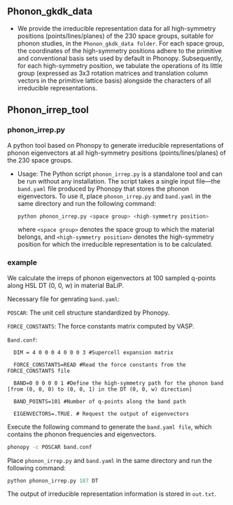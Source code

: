 ## Phonon_gkdk_data
- We provide the irreducible representation data for all high-symmetry positions (points/lines/planes) of the 230 space groups, suitable for phonon studies, in the `Phonon_gkdk_data folder`. For each space group, the coordinates of the high-symmetry positions adhere to the primitive and conventional basis sets used by default in Phonopy. Subsequently, for each high-symmetry position, we tabulate the operations of its little group (expressed as 3x3 rotation matrices and translation  column vectors in the primitive lattice basis) alongside the characters of all irreducible representations.


## Phonon_irrep_tool

### phonon_irrep.py
A python tool based on Phonopy to generate irreducible representations of phonon eigenvectors at all high-symmetry positions (points/lines/planes) of the 230 space groups.



- Usage: The Python script `phonon_irrep.py` is a standalone tool and can be run without any installation. The script takes a single input file—the `band.yaml` file produced by Phonopy that stores the phonon eigenvectors. To use it, place `phonon_irrep.py` and `band.yaml` in the same directory and run the following command:
    ```python
    python phonon_irrep.py <space group> <high-symmetry position>
    ```
    where `<space group>` denotes the space group to which the material belongs, and `<high-symmetry position>` denotes the high-symmetry position for which the irreducible representation is to be calculated.

### example
We calculate the irreps of phonon eigenvectors at 100 sampled q-points along HSL DT (0, 0, w) in material BaLiP.

Necessary file for genrating `band.yaml`: 

`POSCAR`: The unit cell structure standardized by Phonopy.

`FORCE_CONSTANTS`: The force constants matrix computed by VASP.

`Band.conf`:
```
  DIM = 4 0 0 0 4 0 0 0 3 #Supercell expansion matrix

  FORCE_CONSTANTS=READ #Read the force constants from the FORCE_CONSTANTS file
  
  BAND=0 0 0 0 0 1 #Define the high-symmetry path for the phonon band [from (0, 0, 0) to (0, 0, 1) in the DT (0, 0, w) direction]

  BAND_POINTS=101 #Number of q-points along the band path

  EIGENVECTORS=.TRUE. # Request the output of eigenvectors
```
Execute the following command to generate the `band.yaml file`, which contains the phonon frequencies and eigenvectors.
```bash
phonopy -c POSCAR band.conf
```

Place `phonon_irrep.py` and `band.yaml` in the same directory and run the following command:
```python
python phonon_irrep.py 187 DT
```
The output of irreducible representation information is stored in `out.txt`.
